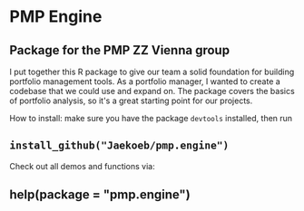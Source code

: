 # PMP Engine
## Package for the PMP ZZ Vienna group

I put together this R package to give our team a solid foundation for building portfolio management tools. As a portfolio manager, I wanted to create a codebase that we could use and expand on. The package covers the basics of portfolio analysis, so it's a great starting point for our projects.

How to install: make sure you have the package `devtools` installed, then run
## `install_github("Jaekoeb/pmp.engine")`


Check out all demos and functions via:
## help(package = "pmp.engine")
